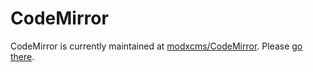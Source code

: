 # CodeMirror

CodeMirror is currently maintained at [modxcms/CodeMirror](http://github.com/modxcms/CodeMirror). Please [go there](http://github.com/modxcms/CodeMirror).
